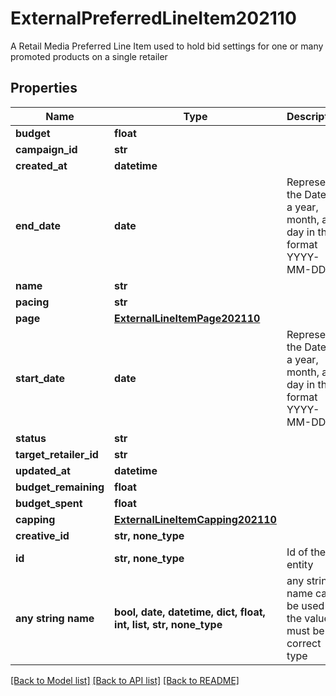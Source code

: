 # ExternalPreferredLineItem202110

A Retail Media Preferred Line Item used to hold bid settings for one or many promoted products on a single retailer

## Properties
Name | Type | Description | Notes
------------ | ------------- | ------------- | -------------
**budget** | **float** |  | 
**campaign_id** | **str** |  | 
**created_at** | **datetime** |  | 
**end_date** | **date** | Represents the Date as a year, month, and day in the format YYYY-MM-DD | 
**name** | **str** |  | 
**pacing** | **str** |  | 
**page** | [**ExternalLineItemPage202110**](ExternalLineItemPage202110.md) |  | 
**start_date** | **date** | Represents the Date as a year, month, and day in the format YYYY-MM-DD | 
**status** | **str** |  | 
**target_retailer_id** | **str** |  | 
**updated_at** | **datetime** |  | 
**budget_remaining** | **float** |  | [optional] 
**budget_spent** | **float** |  | [optional] 
**capping** | [**ExternalLineItemCapping202110**](ExternalLineItemCapping202110.md) |  | [optional] 
**creative_id** | **str, none_type** |  | [optional] 
**id** | **str, none_type** | Id of the entity | [optional] 
**any string name** | **bool, date, datetime, dict, float, int, list, str, none_type** | any string name can be used but the value must be the correct type | [optional]

[[Back to Model list]](../README.md#documentation-for-models) [[Back to API list]](../README.md#documentation-for-api-endpoints) [[Back to README]](../README.md)


